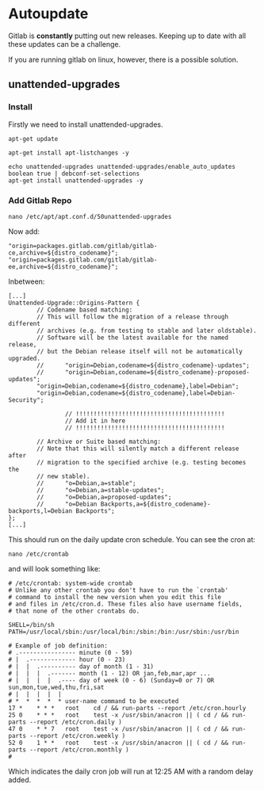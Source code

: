 <!-- TITLE: Gitlab Autoupdate -->
<!-- SUBTITLE: A quick summary of Autoupdate -->

# Autoupdate

Gitlab is **constantly** putting out new releases. Keeping up to date with all these updates can be a challenge.

If you are running gitlab on linux, however, there is a possible solution.

## unattended-upgrades

### Install

Firstly we need to install unattended-upgrades.
```
apt-get update

apt-get install apt-listchanges -y 

echo unattended-upgrades unattended-upgrades/enable_auto_updates boolean true | debconf-set-selections
apt-get install unattended-upgrades -y 
```

### Add Gitlab Repo

```
nano /etc/apt/apt.conf.d/50unattended-upgrades
```

Now add:
```
"origin=packages.gitlab.com/gitlab/gitlab-ce,archive=${distro_codename}";
"origin=packages.gitlab.com/gitlab/gitlab-ee,archive=${distro_codename}";
```

Inbetween:

```
[...]
Unattended-Upgrade::Origins-Pattern {
        // Codename based matching:
        // This will follow the migration of a release through different
        // archives (e.g. from testing to stable and later oldstable).
        // Software will be the latest available for the named release,
        // but the Debian release itself will not be automatically upgraded.
        //      "origin=Debian,codename=${distro_codename}-updates";
        //      "origin=Debian,codename=${distro_codename}-proposed-updates";
        "origin=Debian,codename=${distro_codename},label=Debian";
        "origin=Debian,codename=${distro_codename},label=Debian-Security";
        
				// !!!!!!!!!!!!!!!!!!!!!!!!!!!!!!!!!!!!!!!!!!
				// Add it in here
				// !!!!!!!!!!!!!!!!!!!!!!!!!!!!!!!!!!!!!!!!!!

        // Archive or Suite based matching:
        // Note that this will silently match a different release after
        // migration to the specified archive (e.g. testing becomes the
        // new stable).
        //      "o=Debian,a=stable";
        //      "o=Debian,a=stable-updates";
        //      "o=Debian,a=proposed-updates";
        //      "o=Debian Backports,a=${distro_codename}-backports,l=Debian Backports";
};
[...]
```

This should run on the daily update cron schedule. You can see the cron at:
```
nano /etc/crontab
```

and will look something like:

```
# /etc/crontab: system-wide crontab
# Unlike any other crontab you don't have to run the `crontab'
# command to install the new version when you edit this file
# and files in /etc/cron.d. These files also have username fields,
# that none of the other crontabs do.

SHELL=/bin/sh
PATH=/usr/local/sbin:/usr/local/bin:/sbin:/bin:/usr/sbin:/usr/bin

# Example of job definition:
# .---------------- minute (0 - 59)
# |  .------------- hour (0 - 23)
# |  |  .---------- day of month (1 - 31)
# |  |  |  .------- month (1 - 12) OR jan,feb,mar,apr ...
# |  |  |  |  .---- day of week (0 - 6) (Sunday=0 or 7) OR sun,mon,tue,wed,thu,fri,sat
# |  |  |  |  |
# *  *  *  *  * user-name command to be executed
17 *    * * *   root    cd / && run-parts --report /etc/cron.hourly
25 0    * * *   root    test -x /usr/sbin/anacron || ( cd / && run-parts --report /etc/cron.daily )
47 0    * * 7   root    test -x /usr/sbin/anacron || ( cd / && run-parts --report /etc/cron.weekly )
52 0    1 * *   root    test -x /usr/sbin/anacron || ( cd / && run-parts --report /etc/cron.monthly )
#

```

Which indicates the daily cron job will run at 12:25 AM with a random delay added.